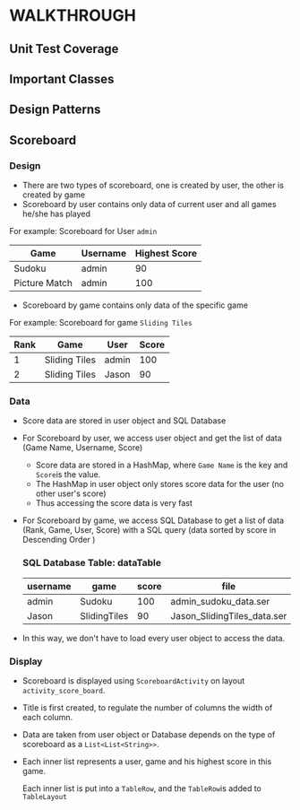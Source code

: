 # WALKTHROUGH

## Unit Test Coverage

## Important Classes

## Design Patterns

## Scoreboard

### Design

* There are two types of  scoreboard, one is created by user, the other is created by game
* Scoreboard by user contains only data of current user and all games he/she has played

For example: Scoreboard for User ```admin```

| Game          | Username | Highest Score |
| ------------- | -------- | ------------- |
| Sudoku        | admin    | 90            |
| Picture Match | admin    | 100           |

* Scoreboard by game contains only data of the specific game

For example: Scoreboard for game ```Sliding Tiles```

| Rank | Game          | User  | Score |
| ---- | ------------- | ----- | ----- |
| 1    | Sliding Tiles | admin | 100   |
| 2    | Sliding Tiles | Jason | 90    |

 

### Data

* Score data are stored in user object and SQL Database

* For Scoreboard by user, we access user object and get the list of data (Game Name, Username, Score)

  * Score data are stored in a HashMap, where ```Game Name``` is the key and ```Score```is the value.
  * The HashMap in user object only stores score data for the user (no other user's score)
  * Thus accessing the score data is very fast

* For Scoreboard by game, we access SQL Database to get a list of data (Rank, Game, User, Score) with a SQL query (data sorted by score in Descending Order )

  ### SQL Database Table: dataTable

  | username | game         | score | file                        |
  | -------- | ------------ | ----- | --------------------------- |
  | admin    | Sudoku       | 100   | admin_sudoku_data.ser       |
  | Jason    | SlidingTiles | 90    | Jason_SlidingTiles_data.ser |

* In this way, we don't have to load every user object to access the data.

### Display

* Scoreboard is displayed using ```ScoreboardActivity``` on layout ```activity_score_board```.

* Title is first created, to regulate the number of columns the width of each column.

* Data are taken from user object or Database depends on the type of scoreboard as a ```List<List<String>>```.

* Each inner list represents a user, game and his highest score in this game.

  Each inner list is put into a ```TableRow```, and the ```TableRow```is added to ```TableLayout```



